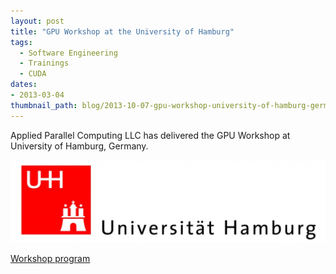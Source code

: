 ```yaml
---
layout: post
title: "GPU Workshop at the University of Hamburg"
tags:
  - Software Engineering
  - Trainings
  - CUDA
dates:
- 2013-03-04
thumbnail_path: blog/2013-10-07-gpu-workshop-university-of-hamburg-germany/university_logo.jpg
---
```


Applied Parallel Computing LLC has delivered the GPU Workshop at University of Hamburg, Germany.

![alt text](\assets\img\blog\2013-10-07-gpu-workshop-university-of-hamburg-germany\university_logo.jpg "Logo Title Text 1")

[Workshop program](\assets\img\blog\2013-10-07-gpu-workshop-university-of-hamburg-germany\uni_hamburg.pdf)
